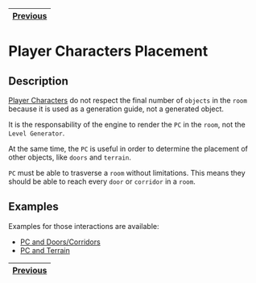 | [Previous](npcs.md) |
| ------------------- |

# Player Characters Placement

## Description

[Player Characters](../definitions/object_type_definition.md#pc-objects) do not respect the final number of `objects` in the `room` because it is used as a generation guide, not a generated object.

It is the responsability of the engine to render the `PC` in the `room`, not the `Level Generator`.

At the same time, the `PC` is useful in order to determine the placement of other objects, like `doors` and `terrain`.

`PC` must be able to trasverse a `room` without limitations. This means they should be able to reach every `door` or `corridor` in a `room`.

## Examples

Examples for those interactions are available:

- [PC and Doors/Corridors](doors.md#examples)
- [PC and Terrain](terrain.md#examples)

| [Previous](npcs.md) |
| ------------------- |
